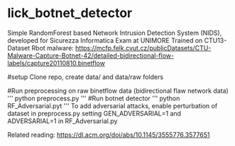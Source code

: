 # lick_botnet_detector

Simple RandomForest based Network Intrusion Detection System (NIDS), developed for Sicurezza Informatica Exam at UNIMORE
Trained on CTU13-Dataset Rbot malware:
https://mcfp.felk.cvut.cz/publicDatasets/CTU-Malware-Capture-Botnet-42/detailed-bidirectional-flow-labels/capture20110810.binetflow

#setup
Clone repo, create data/ and data/raw folders

#Run preprocessing on raw binetflow data (bidirectional flaw network data)
'''
python preprocess.py
'''
#Run botnet detector
'''
python RF_Adversarial.pyt
'''
To add adversarial attacks, enable perturbation of dataset in preprocess.py setting GEN_ADVERSARIAL=1 and ADVERSARIAL=1 in RF_Adversarial.py

Related reading: https://dl.acm.org/doi/abs/10.1145/3555776.3577651

